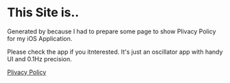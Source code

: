 # This Site is..

Generated by because I had to prepare some page to show Plivacy Policy for my iOS Application.

Please check the app if you itnterested. It's just an oscillator app with handy UI and 0.1Hz precision.

[Plivacy Policy](pp.md)

